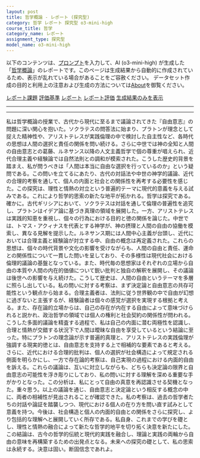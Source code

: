 ```yaml
---
layout: post
title: 哲学概論 - レポート (探究型)
category: 哲学 レポート 探究型 o3-mini-high
course_title: 哲学
category_name: レポート
assignment_type: 探究型
model_name: o3-mini-high
---
```


以下のコンテンツは、[プロンプト](https://github.com/takedatoshiyuki/synthetic_assignments/tree/main/generated/哲学/o3-mini-high/prompt_レポート-探究型.md)を入力して、AI (o3-mini-high) が生成した「[哲学概論](/contents/哲学/)」のレポートです。このページは生成結果から自動的に作成されているため、表示が乱れている場合があることをご容赦ください。
データセット作成の目的と利用上の注意および生成の方法については[About](/About)を御覧ください。

[レポート課題](../レポート課題-探究型)
[評価基準](../評価基準-探究型)
[レポート](../レポート-探究型)
[レポート評価](../レポート評価-探究型)
[生成結果のみを表示](https://github.com/takedatoshiyuki/synthetic_assignments/tree/main/generated/哲学/o3-mini-high/レポート-探究型.md)
  

***
***
  
私は哲学概論の授業で、古代から現代に至るまで議論されてきた『自由意志』の問題に深い関心を抱いた。ソクラテスの問答法に始まり、プラトンが理念として捉えた精神性や、アリストテレスが実践倫理の中で検討した自主性など、各時代の思想は人間の選択と責任の関係を問い続ける。さらに中世では神の全知と人間の自由意志との葛藤、ルネサンス以降の人文主義哲学で個の尊重が唱えられ、近代合理主義や経験論では自然法則との調和が模索された。こうした歴史的背景を踏まえ、私が問うべきは「人間は本当に自由な選択を行っているのか」という疑問である。この問いを立てるにあたり、古代の対話法や中世の神学的議論、近代の合理的考察を通して、個人の内面と社会との関係性を再考する必要性を感じた。この探究は、理性と情熱の対立という普遍的テーマに現代的意義を与える試みである。これにより哲学的思索の新たな地平が拓かれる。哲学は探究である。確かに。古代ギリシアにおいて、ソクラテスは対話を通して倫理の普遍性を追究し、プラトンはイデア論に基づき真理の領域を展開した。一方、アリストテレスは実践的知恵を重視し、個々の行為における目的と徳の関係を論じた。中世では、トマス・アクィナスを代表とする神学が、神の摂理と人間の自由の協働を模索し、異なる見解を提示した。ルネサンス期には人間中心主義が台頭し、近代においては合理主義と経験論が対立する中、自由の概念は再定義された。これらの思想は、個々の時代背景や文化の影響を受けながらも、人間の自由と責任、運命との関係性について一貫した問いを呈しており、その多様性は現代社会における倫理的議論の基盤となっている。また、時代毎の思想家はそれぞれの立場から自由の本質や人間の内在的価値について鋭い批判と独自の解釈を展開し、その議論は後世への影響を与え続けた。こうして歴史は、人間の自由というテーマを多層に照らし出している。私の問いに対する考察は、まず決定論と自由意志の共存可能性という観点から始まる。合理主義者は、法則に従う世界観の中で自由が幻想に過ぎないと主張するが、経験論者は個々の感覚が選択を実現する根拠と考える。また、存在論的立場からは、自己の存在が内在する自由によって意味づけられると説かれ、政治哲学の領域では個人の権利と社会契約の関係性が問われる。こうした多面的議論を精査する過程で、私は自己の内面に潜む両極性を認識し、合理と情熱が交錯する状況下で人間は曖昧な自由を享受しているという結論に至った。特にプラトンの理念論が示す普遍的真理と、アリストテレスの実践倫理が強調する現実的徳とは、自由意志を支持する上で相補的な要素であると考える。さらに、近代における合理的批判は、個人の選択が社会構造によって規定される側面を明らかにし、一方で存在論的考察は、自己実現の過程における内面的自由を訴える。これらの議論は、互いに対立しながらも、どちらも決定論の限界と自由意志の可能性を浮き彫りにしており、私の問いに対する理解を深める重要な手がかりとなった。この分析は、私にとって自由の真意を再認識させる契機となった。重々思う。以上の議論を通じ、自由意志と決定論という相反する概念の中に、両者の相補性が見出されることが確認できた。私の考察は、過去の哲学者たちの対話や論証を踏襲しつつ、現代における個人の在り方を問い直す試みとして意義を持つ。今後は、社会構造と個人の内面的自由との関係をさらに探究し、より包括的な理解へと展開していく所存である。私自身、これまでの学びを礎とし、理性と情熱の融合によって新たな哲学的地平を切り拓く決意を新たにした。この結論は、古今の哲学的伝統と現代的実践を融合し、理論と実践の両輪から自由の意味を再構築するための出発点となる。未来への探究の礎として、私の思索は永続する。決意は固い。断固信念であれよ。
